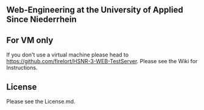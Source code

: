 ## Web-Engineering at the University of Applied Since Niederrhein
## For VM only
If you don't use a virtual machine please head to https://github.com/firelort/HSNR-3-WEB-TestServer.
Please see the Wiki for Instructions.

## License
Please see the License&#46;md.
